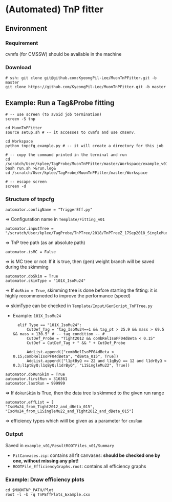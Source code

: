 # (Automated) TnP fitter



## Environment

### Requirement

cvmfs (for CMSSW) should be available in the machine



### Download

```
# ssh: git clone git@github.com:KyeongPil-Lee/MuonTnPFitter.git -b master
git clone https://github.com/KyeongPil-Lee/MuonTnPFitter.git -b master
```



## Example: Run a Tag&Probe fitting

 ```
# -- use screen (to avoid job termination)
screen -S tnp

cd MuonTnPFitter
source setup.sh # -- it accesses to cvmfs and use cmsenv.

cd Workspace
python tnpcfg_example.py # -- it will create a directory for this job

# -- copy the command printed in the terminal and run
cd /scratch/User/kplee/TagProbe/MuonTnPFitter/master/Workspace/example_v01
bash run.sh >&run.log&
cd /scratch/User/kplee/TagProbe/MuonTnPFitter/master/Workspace

# -- escape screen
screen -d
 ```



### Structure of tnpcfg

```
automator.configName = "TriggerEff.py"
```

=> Configuration name in ```Template/Fitting_v01```



```
automator.inputTree = "/scratch/User/kplee/TagProbe/TnPTree/2018/TnPTreeZ_17Sep2018_SingleMuon_Run2018ABC_GoldenJSON.root"
```

=> TnP tree path (as an absolute path)



```
automator.isMC = False
```

=> is MC tree or not: If it is true, then (gen) weight branch will be saved during the skimming



```
automator.doSkim = True
automator.skimType = "101X_IsoMu24"
```

=> If ```doSkim = True```, skimming tree is done before starting the fitting: it is highly recommeneded to improve the performance (speed)

=> skimType can be checked in ```Template/Input/GenScript_TnPTree.py```

* Example: ```101X_IsoMu24```

  ```
  	elif Type == "101X_IsoMu24":
  		CutDef_Tag = "tag_IsoMu24==1 && tag_pt > 25.9 && mass > 69.5 && mass < 130.5" # -- tag condition -- #
  		CutDef_Probe = "Tight2012 && combRelIsoPF04dBeta < 0.15"
  		CutDef = CutDef_Tag + " && " + CutDef_Probe
  
  		AddList.append(["combRelIsoPF04dBeta < 0.15;combRelIsoPF04dBeta", "dBeta_015", True])
  		AddList.append(["l1ptByQ >= 22 and l1qByQ == 12 and l1drByQ < 0.3;l1ptByQ;l1qByQ;l1drByQ", "L1SingleMu22", True])
  ```



```
automator.doRunSkim = True
automator.firstRun = 316361
automator.lastRun = 999999
```

=> If ```doRunSkim``` is True, then the data tree is skimmed to the given run range



```
automator.effList = [
"IsoMu24_from_Tight2012_and_dBeta_015",
"IsoMu24_from_L1SingleMu22_and_Tight2012_and_dBeta_015"]
```

=> efficiency types which wiill be given as a parameter for ```cmsRun```



### Output

Saved in ```example_v01/ResultROOTFiles_v01/Summary```

* ```FitCanvases.zip```: contains all fit canvases: 
  **should be checked one by one, without missing any plot!**
* ```ROOTFile_EfficiencyGraphs.root```: contains all efficiency graphs



### Example: Draw efficiency plots

```
cd $MUONTNP_PATH/Plot
root -l -b -q TnPEffPlots_Example.cxx
```






